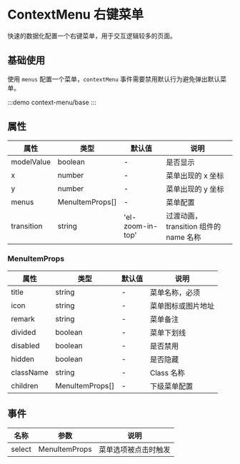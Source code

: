 # ContextMenu 右键菜单 <Badge text="v.1.0.7+" />  

快速的数据化配置一个右键菜单，用于交互逻辑较多的页面。

## 基础使用

使用 `menus` 配置一个菜单，`contextMenu` 事件需要禁用默认行为避免弹出默认菜单。


:::demo 
context-menu/base
:::

## 属性

| 属性 | 类型  | 默认值 | 说明  
| --- | ---   | ---   | --- 
| modelValue | boolean | - | 是否显示
| x | number | - | 菜单出现的 x 坐标
| y | number | - | 菜单出现的 y 坐标
| menus | MenuItemProps[] | - | 菜单配置
| transition | string | 'el-zoom-in-top' | 过渡动画，transition 组件的 name 名称

### MenuItemProps

| 属性 | 类型  | 默认值 | 说明  
| --- | ---   | ---   | --- 
| title | string | - | 菜单名称，必须
| icon  | string | - | 菜单图标或图片地址
| remark | string | - | 菜单备注
| divided | boolean | - | 菜单下划线
| disabled | boolean | - | 是否禁用
| hidden | boolean | - | 是否隐藏
| className | string | - | Class 名称
| children | MenuItemProps[] | - | 下级菜单配置

## 事件

| 名称          | 参数  |   说明                     | 
| -----------   | ------- | -----------------------------  |
| select    | MenuItemProps  | 菜单选项被点击时触发      |
